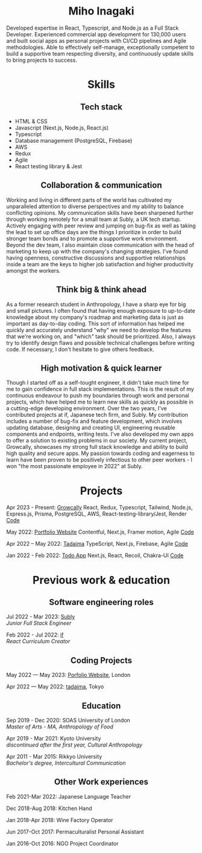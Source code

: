 # <div align="center">Miho Inagaki<div>
  
Developed expertise in React, Typescript, and Node.js as a Full Stack Developer. Experienced commercial app development for 130,000 users and built social apps as personal projects with CI/CD pipelines and Agile methodologies. Able to effectively self-manage, exceptionally competent to build a supportive team respecting diversity, and continuously update skills to bring projects to success.

# <div align="center">Skills<div>

## <div align="center">Tech stack</div>

- HTML & CSS
- Javascript (Next.js, Node.js, React.js)
- Typescript
- Database management (PostgreSQL, Firebase)
- AWS
- Redux
- Agile
- React testing library & Jest

## <div align="center">Collaboration & communication</div>

Working and living in different parts of the world has cultivated my unparalleled attention to diverse perspectives and my ability to balance conflicting opinions. My communication skills have been sharpened further through working remotely for a small team at Subly, a UK tech startup. Actively engaging with peer review and jumping on bug-fix as well as taking the lead to set up office days are the things I prioritize in order to build stronger team bonds and to promote a supportive work environment. Beyond the dev team, I also maintain close communication with the head of marketing to keep up with the company's changing strategies. I've found having openness, constructive discussions and supportive relationships inside a team are the keys to higher job satisfaction and higher productivity amongst the workers.

## <div align="center">Think big & think ahead</div>

As a former research student in Anthropology, I have a sharp eye for big and small pictures. I often found that having enough exposure to up-to-date knowledge about my company's roadmap and marketing data is just as important as day-to-day coding. This sort of information has helped me quickly and accurately understand "why" we need to develop the features that we're working on, and "which" task should be prioritized. Also, I always try to identify design flaws and possible technical challenges before writing code. If necessary, I don't hesitate to give others feedback.

## <div align="center">High motivation & quick learner</div>

Though I started off as a self-tought engineer, it didn't take much time for me to gain confidence in full stack implementations. This is the result of my continuous endeavour to push my boundaries through work and personal projects, which have helped me to learn new skills as quickly as possible in a cutting-edge developing environment. Over the two years, I've contributed projects at if, Japanese tech firm, and Subly. My contribution includes a number of bug-fix and feature development, which involves updating database, designing and creating UI, engineering reusable components and endpoints, writing tests. I've also developed my own apps to offer a solution to existing problems in our society. My current project, Growcally, showcases my strong full stack knowledge and ability to build high quality and secure apps. My passion towards coding and eagerness to learn have been proven to be positively infectious to other peer workers - I won "the most passionate employee in 2022" at Subly.
  
# <div align="center">Projects<div>

Apr 2023 - Present: [Growcally](https://www.growcallyuk.com/)
React, Redux, Typescript, Tailwind, Node.js, Express.js, Prisma, PostgreSQL, AWS, React-testing-library/Jest, Render
[Code](https://github.com/mihomihouk/growcally_frontend) 

May 2022: [Portfolio Website](https://mihoinagaki.com/)
Contentful, Next.js, Framer motion, Agile
[Code](https://github.com/mihomihouk/Portfolio_Website)
  
Apr 2022 – May 2022: [Tadaima](https://portfolio-app-ecru.vercel.app/)
TypeScript, Next.js, Firebase, Agile
[Code](https://github.com/mihomihouk/Tadaima)

Jan 2022 - Feb 2022: [Todo App](https://todo-team-2-qigd0p0al-m8na.vercel.app/)
Next.js, React, Recoil, Chakra-UI
[Code](https://github.com/mihomihouk/todo_team_2/blob/main/README.md)

# <div align="center">Previous work & education<div>

## <div align="center">Software engineering roles<div>

Jul 2022 - Mar 2023: [Subly](https://www.getsubly.com/)</br>
_Junior Full Stack Engineer_
  
Feb 2022 - Jul 2022: [if](https://code-lesson.com)</br>
_React Curriculum Creator_

## <div align="center">Coding Projects<div>

May 2022 — May 2023: [Porfolio Website](https://mihoinagaki.com/), London

Apr 2022 — May 2022: [tadaima](https://portfolio-app-ecru.vercel.app), Tokyo

## <div align="center">Education<div>

Sep 2019 - Dec 2020: SOAS University of London</br>
_Master of Arts - MA, Anthropology of Food_

Apr 2019 - Mar 2021: Kyoto University</br>
_discontinued after the first year, Cultural Anthropology_

Apr 2011 - Mar 2015: Rikkyo University</br>
_Bachelor's degree, Intercultural Communication_

## <div align="center">Other Work experiences<div>

Feb 2021-Mar 2022: Japanese Language Teacher

Dec 2018-Aug 2018: Kitchen Hand

Jan 2018-Apr 2018: Wine Factory Operator

Jun 2017-Oct 2017: Permaculturalist Personal Assistant

Jan 2016-Oct 2016: NGO Project Coordinator
